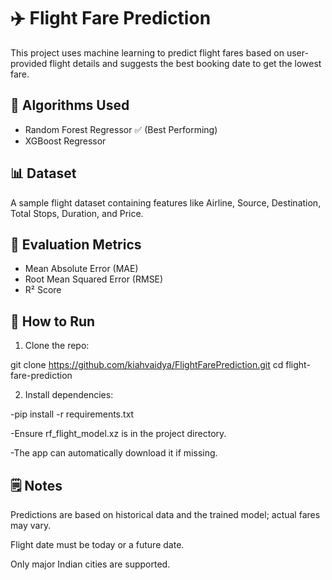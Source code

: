 # ✈️ Flight Fare Prediction

This project uses machine learning to predict flight fares based on user-provided flight details and suggests the best booking date to get the lowest fare.

## 🔧 Algorithms Used
- Random Forest Regressor ✅ (Best Performing)
- XGBoost Regressor

## 📊 Dataset
A sample flight dataset containing features like Airline, Source, Destination, Total Stops, Duration, and Price.

## 🧪 Evaluation Metrics
- Mean Absolute Error (MAE)
- Root Mean Squared Error (RMSE)
- R² Score

## 🚀 How to Run

1. Clone the repo:

 git clone https://github.com/kiahvaidya/FlightFarePrediction.git
 cd flight-fare-prediction

2. Install dependencies:

-pip install -r requirements.txt

-Ensure rf_flight_model.xz is in the project directory.

-The app can automatically download it if missing.


## 🗒️ Notes

Predictions are based on historical data and the trained model; actual fares may vary.

Flight date must be today or a future date.

Only major Indian cities are supported.


